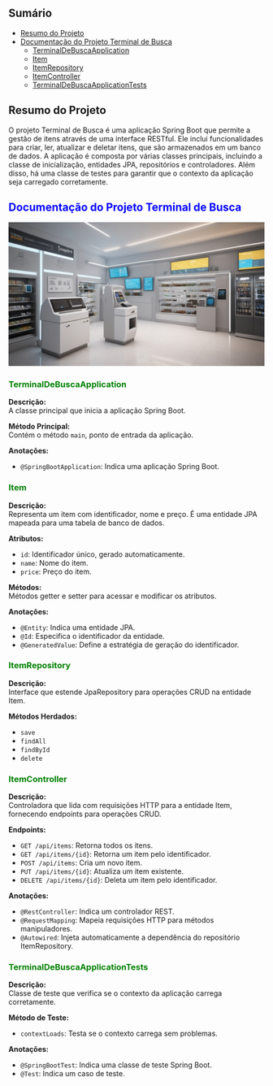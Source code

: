 ## Sumário

- [Resumo do Projeto](#resumo-do-projeto)
- [Documentação do Projeto Terminal de Busca](#documentação-do-projeto-terminal-de-busca)
    - [TerminalDeBuscaApplication](#terminaldebuscaapplication)
    - [Item](#item)
    - [ItemRepository](#itemrepository)
    - [ItemController](#itemcontroller)
    - [TerminalDeBuscaApplicationTests](#terminaldebuscaapplicationtests)

## Resumo do Projeto

O projeto Terminal de Busca é uma aplicação Spring Boot que permite a gestão de itens através de uma interface RESTful. Ele inclui funcionalidades para criar, ler, atualizar e deletar itens, que são armazenados em um banco de dados. A aplicação é composta por várias classes principais, incluindo a classe de inicialização, entidades JPA, repositórios e controladores. Além disso, há uma classe de testes para garantir que o contexto da aplicação seja carregado corretamente.

## <span style="color:blue">Documentação do Projeto Terminal de Busca</span>

![Imagem do Terminal](Imagemterminal2.jpg)

### <span style="color:green">TerminalDeBuscaApplication</span>

**Descrição:**  
A classe principal que inicia a aplicação Spring Boot.

**Método Principal:**  
Contém o método `main`, ponto de entrada da aplicação.

**Anotações:**
- `@SpringBootApplication`: Indica uma aplicação Spring Boot.

### <span style="color:green">Item</span>

**Descrição:**  
Representa um item com identificador, nome e preço. É uma entidade JPA mapeada para uma tabela de banco de dados.

**Atributos:**
- `id`: Identificador único, gerado automaticamente.
- `name`: Nome do item.
- `price`: Preço do item.

**Métodos:**  
Métodos getter e setter para acessar e modificar os atributos.

**Anotações:**
- `@Entity`: Indica uma entidade JPA.
- `@Id`: Especifica o identificador da entidade.
- `@GeneratedValue`: Define a estratégia de geração do identificador.

### <span style="color:green">ItemRepository</span>

**Descrição:**  
Interface que estende JpaRepository para operações CRUD na entidade Item.

**Métodos Herdados:**
- `save`
- `findAll`
- `findById`
- `delete`

### <span style="color:green">ItemController</span>

**Descrição:**  
Controladora que lida com requisições HTTP para a entidade Item, fornecendo endpoints para operações CRUD.

**Endpoints:**
- `GET /api/items`: Retorna todos os itens.
- `GET /api/items/{id}`: Retorna um item pelo identificador.
- `POST /api/items`: Cria um novo item.
- `PUT /api/items/{id}`: Atualiza um item existente.
- `DELETE /api/items/{id}`: Deleta um item pelo identificador.

**Anotações:**
- `@RestController`: Indica um controlador REST.
- `@RequestMapping`: Mapeia requisições HTTP para métodos manipuladores.
- `@Autowired`: Injeta automaticamente a dependência do repositório ItemRepository.

### <span style="color:green">TerminalDeBuscaApplicationTests</span>

**Descrição:**  
Classe de teste que verifica se o contexto da aplicação carrega corretamente.

**Método de Teste:**
- `contextLoads`: Testa se o contexto carrega sem problemas.

**Anotações:**
- `@SpringBootTest`: Indica uma classe de teste Spring Boot.
- `@Test`: Indica um caso de teste.
